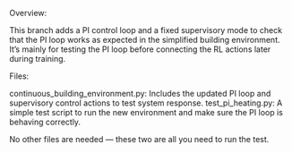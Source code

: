 Overview: 

This branch adds a PI control loop and a fixed supervisory mode to check that the PI loop works as expected in the simplified building environment.
It’s mainly for testing the PI loop before connecting the RL actions later during training.

Files:

continuous_building_environment.py: Includes the updated PI loop and supervisory control actions to test system response.
test_pi_heating.py: A simple test script to run the new environment and make sure the PI loop is behaving correctly.

No other files are needed — these two are all you need to run the test.
